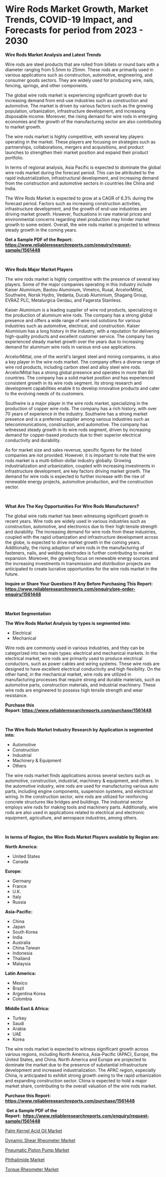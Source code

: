 <p><h1>Wire Rods Market Growth, Market Trends, COVID-19 Impact, and Forecasts for period from 2023 - 2030</h1></p><p><strong>Wire Rods Market Analysis and Latest Trends</strong></p>
<p><p>Wire rods are steel products that are rolled from billets or round bars with a diameter ranging from 5.5mm to 25mm. These rods are primarily used in various applications such as construction, automotive, engineering, and consumer goods sectors. They are widely used for producing wire, nails, fencing, springs, and other components.</p><p>The global wire rods market is experiencing significant growth due to increasing demand from end-use industries such as construction and automotive. The market is driven by various factors such as the growing population, urbanization, infrastructure development, and increasing disposable income. Moreover, the rising demand for wire rods in emerging economies and the growth of the manufacturing sector are also contributing to market growth.</p><p>The wire rods market is highly competitive, with several key players operating in the market. These players are focusing on strategies such as partnerships, collaborations, mergers and acquisitions, and product launches to strengthen their market position and expand their product portfolio.</p><p>In terms of regional analysis, Asia Pacific is expected to dominate the global wire rods market during the forecast period. This can be attributed to the rapid industrialization, infrastructural development, and increasing demand from the construction and automotive sectors in countries like China and India.</p><p>The Wire Rods Market is expected to grow at a CAGR of 6.3% during the forecast period. Factors such as increasing construction activities, infrastructure development, and the growth of end-use industries are driving market growth. However, fluctuations in raw material prices and environmental concerns regarding steel production may hinder market growth to some extent. Overall, the wire rods market is projected to witness steady growth in the coming years.</p></p>
<p><strong>Get a Sample PDF of the Report:&nbsp; <a href="https://www.reliableresearchreports.com/enquiry/request-sample/1561448">https://www.reliableresearchreports.com/enquiry/request-sample/1561448</a></strong></p>
<p>&nbsp;</p>
<p><strong>Wire Rods Major Market Players</strong></p>
<p><p>The wire rods market is highly competitive with the presence of several key players. Some of the major companies operating in this industry include Kaiser Aluminium, Baotou Aluminium, Vimetco, Rusal, ArcelorMittal, Southwire, Norsk Hydro, Vedanta, Ducab Aluminium, Shagang Group, EVRAZ PLC, Metalurgica Gerdau, and Fagersta Stainless.</p><p>Kaiser Aluminium is a leading supplier of wire rod products, specializing in the production of aluminum wire rods. The company has a strong global presence and offers a wide range of wire rod solutions for various industries such as automotive, electrical, and construction. Kaiser Aluminium has a long history in the industry, with a reputation for delivering high-quality products and excellent customer service. The company has experienced steady market growth over the years due to increasing demand for aluminum wire rods in various end-use applications.</p><p>ArcelorMittal, one of the world's largest steel and mining companies, is also a key player in the wire rods market. The company offers a diverse range of wire rod products, including carbon steel and alloy steel wire rods. ArcelorMittal has a strong global presence and operates in more than 60 countries. The company has a solid market position and has experienced consistent growth in its wire rods segment. Its strong research and development capabilities enable it to develop innovative products and cater to the evolving needs of its customers.</p><p>Southwire is a major player in the wire rods market, specializing in the production of copper wire rods. The company has a rich history, with over 70 years of experience in the industry. Southwire has a strong market presence and is a preferred supplier among various industries such as telecommunications, construction, and automotive. The company has witnessed steady growth in its wire rods segment, driven by increasing demand for copper-based products due to their superior electrical conductivity and durability.</p><p>As for market size and sales revenue, specific figures for the listed companies are not provided. However, it is important to note that the wire rods market is a multi-billion-dollar industry globally. Growing industrialization and urbanization, coupled with increasing investments in infrastructure development, are key factors driving market growth. The demand for wire rods is expected to further increase with the rise of renewable energy projects, automotive production, and the construction sector.</p></p>
<p>&nbsp;</p>
<p><strong>What Are The Key Opportunities For Wire Rods Manufacturers?</strong></p>
<p><p>The global wire rods market has been witnessing significant growth in recent years. Wire rods are widely used in various industries such as construction, automotive, and electronics due to their high tensile strength and durability. The increasing demand for wire rods from these industries, coupled with the rapid urbanization and infrastructure development across the globe, is expected to drive market growth in the coming years. Additionally, the rising adoption of wire rods in the manufacturing of fasteners, nails, and welding electrodes is further contributing to market expansion. Moreover, the growing focus on renewable energy sources and the increasing investments in transmission and distribution projects are anticipated to create lucrative opportunities for the wire rods market in the future.</p></p>
<p><strong>Inquire or Share Your Questions If Any Before Purchasing This Report: <a href="https://www.reliableresearchreports.com/enquiry/pre-order-enquiry/1561448">https://www.reliableresearchreports.com/enquiry/pre-order-enquiry/1561448</a></strong></p>
<p>&nbsp;</p>
<p><strong>Market Segmentation</strong></p>
<p><strong>The Wire Rods Market Analysis by types is segmented into:</strong></p>
<p><ul><li>Electrical</li><li>Mechanical</li></ul></p>
<p><p>Wire rods are commonly used in various industries, and they can be categorized into two main types: electrical and mechanical markets. In the electrical market, wire rods are primarily used to produce electrical conductors, such as power cables and wiring systems. These wire rods are designed to have excellent electrical conductivity and high flexibility. On the other hand, in the mechanical market, wire rods are utilized in manufacturing processes that require strong and durable materials, such as automotive parts, construction materials, and industrial machinery. These wire rods are engineered to possess high tensile strength and wear resistance.</p></p>
<p><strong>Purchase this Report:&nbsp;<a href="https://www.reliableresearchreports.com/purchase/1561448">https://www.reliableresearchreports.com/purchase/1561448</a></strong></p>
<p>&nbsp;</p>
<p><strong>The Wire Rods Market Industry Research by Application is segmented into:</strong></p>
<p><ul><li>Automotive</li><li>Construction</li><li>Industrial</li><li>Machinery & Equipment</li><li>Others</li></ul></p>
<p><p>The wire rods market finds applications across several sectors such as automotive, construction, industrial, machinery & equipment, and others. In the automotive industry, wire rods are used for manufacturing various auto parts, including engine components, suspension systems, and electrical wiring. In the construction sector, wire rods are utilized for reinforcing concrete structures like bridges and buildings. The industrial sector employs wire rods for making tools and machinery parts. Additionally, wire rods are also used in applications related to electrical and electronic equipment, agriculture, and aerospace industries, among others.</p></p>
<p>&nbsp;</p>
<p><strong>In terms of Region, the Wire Rods Market Players available by Region are:</strong></p>
<p>
    <p> <strong> North America: </strong>
        <ul>
            <li>United States</li>
            <li>Canada</li>
        </ul>
        </p> 
    <p> <strong> Europe: </strong>
        <ul>
            <li>Germany</li>
            <li>France</li>
            <li>U.K.</li>
            <li>Italy</li>
            <li>Russia</li>
        </ul>
        </p> 
    <p> <strong> Asia-Pacific: </strong>
        <ul>
            <li>China</li>
            <li>Japan</li>
            <li>South Korea</li>
            <li>India</li>
            <li>Australia</li>
            <li>China Taiwan</li>
            <li>Indonesia</li>
            <li>Thailand</li>
            <li>Malaysia</li>
        </ul>
        </p> 
    <p> <strong> Latin America: </strong>
        <ul>
            <li>Mexico</li>
            <li>Brazil</li>
            <li>Argentina Korea</li>
            <li>Colombia</li>
        </ul>
        </p> 
    <p> <strong> Middle East & Africa: </strong>
        <ul>
            <li>Turkey</li>
            <li>Saudi</li>
            <li>Arabia</li>
            <li>UAE</li>
            <li>Korea</li>
        </ul>
    </p>
    </p>
<p><p>The wire rods market is expected to witness significant growth across various regions, including North America, Asia-Pacific (APAC), Europe, the United States, and China. North America and Europe are projected to dominate the market due to the presence of substantial infrastructure development and increased industrialization. The APAC region, especially China, is anticipated to exhibit strong growth owing to the rapid urbanization and expanding construction sector. China is expected to hold a major market share, contributing to the overall valuation of the wire rods market.</p></p>
<p><strong>Purchase this Report: <a href="https://www.reliableresearchreports.com/purchase/1561448">https://www.reliableresearchreports.com/purchase/1561448</a></strong></p>
<p>&nbsp;<strong>Get a Sample PDF of the Report:&nbsp;&nbsp;<a href="https://www.reliableresearchreports.com/enquiry/request-sample/1561448">https://www.reliableresearchreports.com/enquiry/request-sample/1561448</a></strong></p>
<p><strong></strong></p>
<p><p><a href="https://github.com/sofayahoo2023/Market-Research-Report-List-1/blob/main/palm-kernel-acid-oil-market.md">Palm Kernel Acid Oil Market</a></p><p><a href="https://medium.com/@dellkoepp/dynamic-shear-rheometer-market-analysis-and-sze-forecasted-for-period-from-2023-to-2030-eeb51189cd9e">Dynamic Shear Rheometer Market</a></p><p><a href="https://medium.com/@randyhuel1989/pneumatic-piston-pump-market-competitive-analysis-market-trends-and-forecast-to-2030-4df9865d0b92">Pneumatic Piston Pump Market</a></p><p><a href="https://github.com/vimar16th/Market-Research-Report-List-1/blob/main/phthalimide-market.md">Phthalimide Market</a></p><p><a href="https://medium.com/@thadnader/torque-rheometer-market-report-reveals-the-latest-trends-and-growth-opportunities-of-this-market-293ba8316e53">Torque Rheometer Market</a></p></p>